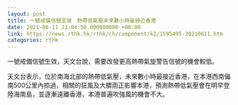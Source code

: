 ```yaml
---
layout: post
title: 一號戒備信號生效　熱帶低氣壓未來數小時最接近香港
date: 2021-06-11 21:04:50.000000000 +08:00
link: https://news.rthk.hk/rthk/ch/component/k2/1595495-20210611.htm
categories: rthk
---
```


一號戒備信號生效，天文台說，需要改發更高熱帶氣旋警告信號的機會較低。

天文台表示，位於南海北部的熱帶低氣壓，未來數小時最接近香港，在本港西南偏南500公里內掠過，相關的狂風及大驟雨正影響本港，預測熱帶低氣壓會在明早登陸海南島，並逐漸遠離香港，本港普遍吹強風的機會不大。
